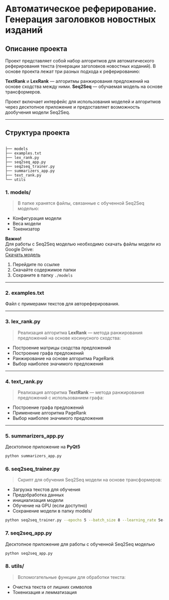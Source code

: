 # Автоматическое реферирование. Генерация заголовков новостных изданий

## Описание проекта
Проект представляет собой набор алгоритмов для автоматического реферирования текста (генерации заголовков новостных изданий). В основе проекта лежат три разных подхода к реферированию:

**TextRank** и **LexRank** — алгоритмы ранжирования предложений на основе сходства между ними.
**Seq2Seq** — обучаемая модель на основе трансформеров.

Проект включает интерфейс для использования моделей и алгоритмов через десктопное приложение и предоставляет возможность дообучения модели Seq2Seq.  

---

## Структура проекта
```

├── models
├── examples.txt
├── lex_rank.py
├── seq2seq_app.py
├── seq2seq_trainer.py
├── summarizers_app.py
├── text_rank.py
└── utils
```

### **1. models/**
> В папке хранятся файлы, связанные с обученной Seq2Seq моделью:  
- Конфигурация модели  
- Веса модели  
- Токенизатор  

**Важно!**  
Для работы с Seq2Seq моделью необходимо скачать файлы модели из Google Drive:  
[Скачать модель](https://drive.google.com/drive/folders/1Dy2ejyETD-4LrsFh-55nSaiafkR0R83x?usp=share_link)  

1. Перейдите по ссылке  
2. Скачайте содержимое папки  
3. Сохраните в папку `./models`  

---

### **2. examples.txt**
Файл с примерами текстов для автореферирования.

---

### **3. lex_rank.py**
> Реализация алгоритма **LexRank** — метода ранжирования предложений на основе косинусного сходства:  
- Построение матрицы сходства предложений  
- Построение графа предложений  
- Ранжирование на основе алгоритма PageRank
- Выбор наиболее значимого предложения

---

### **4. text_rank.py**
> Реализация алгоритма **TextRank** — метода ранжирования предложений с использованием графа:  
- Построение графа предложений  
- Применение алгоритма PageRank  
- Выбор наиболее значимого предложения

---

### **5. summarizers_app.py**
Десктопное приложение на **PyQt5**

```bash
python summarizers_app.py
```


### **6. seq2seq_trainer.py**
> Скрипт для обучения Seq2Seq модели на основе трансформеров:
- Загрузка текстов для обучения
- Предобработка данных
- инициализация модели
- Обучение на GPU (если доступно)
- Сохранение модели в папку models/


```bash
python seq2seq_trainer.py --epochs 5 --batch_size 8 --learning_rate 5e-5
```

### **7. seq2seq_app.py**
Десктопное приложение для работы с обученной Seq2Seq моделью

```bash
python seq2seq_app.py
```

### **8. utils/**
> Вспомогательные функции для обработки текста:
- Очистка текста от лишних символов
- Токенизация и лемматизация
